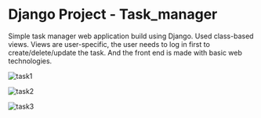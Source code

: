 # Django Project - Task_manager

Simple task manager web application build using Django. Used class-based views. 
Views are user-specific, the user needs to log in first to create/delete/update the task. 
And the front end is made with basic web technologies.

![task1](https://user-images.githubusercontent.com/59889321/131212449-5087c3e6-6324-4739-ab1e-8d7952fcd074.png)

![task2](https://user-images.githubusercontent.com/59889321/131212469-a83ade25-e1ab-49fe-a648-6df8d90e8331.png)

![task3](https://user-images.githubusercontent.com/59889321/131212518-d732f9f5-cbb6-4b38-8ff9-0f02050a5259.png)




